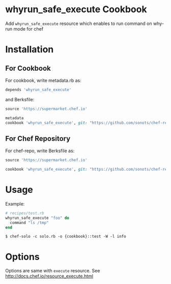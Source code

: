 # whyrun_safe_execute Cookbook

Add `whyrun_safe_execute` resource which enables to run command on why-run mode for chef 

# Installation

## For Cookbook

For cookbook, write metadata.rb as:

```ruby
depends 'whyrun_safe_execute'
```

and Berksfile:

```ruby
source 'https://supermarket.chef.io'

metadata
cookbook 'whyrun_safe_execute', git: "https://github.com/sonots/chef-resource-whyrun_safe_execute.git"
```

## For Chef Repository

For chef-repo, write Berksfile as:

```ruby
source 'https://supermarket.chef.io'

cookbook 'whyrun_safe_execute', git: "https://github.com/sonots/chef-resource-whyrun_safe_execute.git"
```

# Usage

Example: 

```ruby
# recipes/test.rb
whyrun_safe_execute "foo" do
  command "ls /tmp"
end
```

```
$ chef-solo -c solo.rb -o {cookbook}::test -W -l info
```

# Options

Options are same with `execute` resource. See http://docs.chef.io/resource_execute.html
